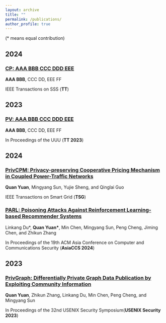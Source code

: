 ```yaml
---
layout: archive
title: ""
permalink: /publications/
author_profile: true
---
```


(* means equal contribution)

## 2024
### [CP: AAA BBB CCC DDD EEE](https://yq121.github.io/publications/)
<b>AAA BBB</b>, CCC DD, EEE FF

IEEE Transactions on SSS (<b>TT</b>)

## 2023
### [PV: AAA BBB CCC DDD EEE](https://yq121.github.io/publications/)
<b>AAA BBB</b>, CCC DD, EEE FF

In Proceedings of the UUU (<b>TT 2023</b>)

## 2024
### [PrivCPM: Privacy-preserving Cooperative Pricing Mechanism in Coupled Power-Traffic Networks](https://ieeexplore.ieee.org/document/10540248)
<b>Quan Yuan</b>, Mingyang Sun, Yujie Sheng, and Qinglai Guo

IEEE Transactions on Smart Grid (<b>TSG</b>)


### [PARL: Poisoning Attacks Against Reinforcement Learning-based Recommender Systems](https://dl.acm.org/doi/abs/10.1145/3634737.3637660)
Linkang Du*, <b>Quan Yuan*</b>, Min Chen, Mingyang Sun, Peng Cheng, Jiming Chen, and Zhikun Zhang

In Proceedings of the 19th ACM Asia Conference on Computer and Communications Security (<b>AsiaCCS 2024</b>)


## 2023
### [PrivGraph: Differentially Private Graph Data Publication by Exploiting Community Information](https://www.usenix.org/conference/usenixsecurity23/presentation/yuan-quan)
<b>Quan Yuan</b>, Zhikun Zhang, Linkang Du, Min Chen, Peng Cheng, and Mingyang Sun

In Proceedings of the 32nd USENIX Security Symposium(<b>USENIX Security 2023</b>)

